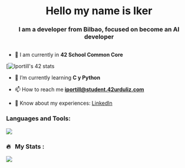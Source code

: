 <h1 align="center">Hello my name is Iker</h1>
<h3 align="center">I am a developer from Bilbao, focused on become an AI developer </h3>
<div id="badges"><img src="https://komarev.com/ghpvc/?username=Iportill2&style=flat-square&color=red" alt=""/></div>

- 🔭 I am currently in  **42 School Common Core**

[![Iportill's 42 stats](https://profile.intra.42.fr/users/iportill)

- 🌱 I’m currently learning **C y Python**

- 📫 How to reach me **iportill@student.42urduliz.com**

- 📄 Know about my experiences: [LinkedIn](https://www.linkedin.com/in/iker-portillo/)



<h3 align="left">Languages and Tools:</h3>
  <p align="left">
    <img src="https://skillicons.dev/icons?i=c,github,vscode,python,linux">
   
  </p>

### 🔥 &nbsp; My Stats :
<img align="center" src="https://github-readme-stats.vercel.app/api/top-langs/?username=iportill2&layout=compact&theme=blue-green"/>
<!--
**bdemada/bdemada** is a ✨ _special_ ✨ repository because its `README.md` (this file) appears on your GitHub profile.

Here are some ideas to get you started:

- 🔭 I’m currently working on ...
- 🌱 I’m currently learning ...
- 👯 I’m looking to collaborate on ...
- 🤔 I’m looking for help with ...
- 💬 Ask me about ...
- 📫 How to reach me: ...
- 😄 Pronouns: ...
- ⚡ Fun fact: ...
-->

